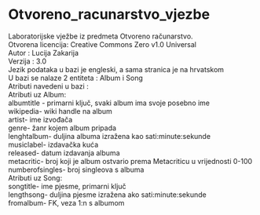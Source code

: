 # Otvoreno_racunarstvo_vjezbe
Laboratorijske vježbe iz predmeta Otvoreno računarstvo.  
Otvorena licencija: Creative Commons Zero v1.0 Universal  
Autor : Lucija Zakarija  
Verzija : 3.0  
Jezik podataka u bazi je engleski, a sama stranica je na hrvatskom   
U bazi se nalaze 2 entiteta : Album i Song  
Atributi navedeni u bazi :  
Atributi uz Album:  
albumtitle - primarni ključ, svaki album ima svoje posebno ime  
wikipedia- wiki handle na album  
artist- ime izvođača  
genre- žanr kojem album pripada  
lenghtalbum- duljina albuma izražena kao sati:minute:sekunde  
musiclabel- izdavačka kuća  
released- datum izdavanja albuma  
metacritic- broj koji je album ostvario prema Metacriticu u vrijednosti 0-100  
numberofsingles- broj singleova s albuma  
Atributi uz Song:  
songtitle- ime pjesme, primarni ključ  
lengthsong- duljina pjesme izražena ako sati:minute:sekunde  
fromalbum- FK, veza 1:n s albumom  
